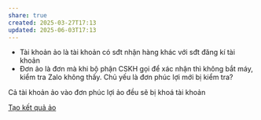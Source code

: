 ```yaml
---
share: true
created: 2025-03-27T17:13
updated: 2025-06-03T17:13
---
```

- Tài khoản ảo là tài khoản có sđt nhận hàng khác với sđt đăng kí tài khoản
- Đơn ảo là đơn mà khi bộ phận CSKH gọi để xác nhận thì không bắt máy, kiểm tra Zalo không thấy. Chủ yếu là đơn phúc lợi mới bị kiểm tra?

Cả tài khoản ảo vào đơn phúc lợi ảo đều sẽ bị khoá tài khoản

[Tạo kết quả ảo](../../../../../%F0%9F%93%90D%E1%BB%B1%20%C3%A1n/Ch%E1%BA%A1y%20ch%E1%BB%89%20ti%C3%AAu/Ch%C6%A1i%20ch%C3%ADnh%20s%C3%A1ch/T%C3%A0i%20li%E1%BB%87u%20v%E1%BB%81%20t%E1%BB%ABng%20c%C3%B4ng%20ty/T%E1%BA%A1o%20k%E1%BA%BFt%20qu%E1%BA%A3%20%E1%BA%A3o.md)